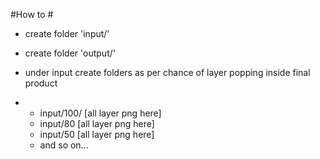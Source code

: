 #How to #
- create folder 'input/'
- create folder 'output/'


- under input create folders as per chance of layer popping inside final product
 - - input/100/ [all layer png here]
    - input/80 [all layer png here]
    - input/50 [all layer png here]
    - and so on...
    



